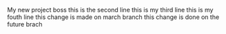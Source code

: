My new project boss
this is the second line 
this is my third line 
this is my fouth line 
this change is made on march branch
this change is done on the future brach 